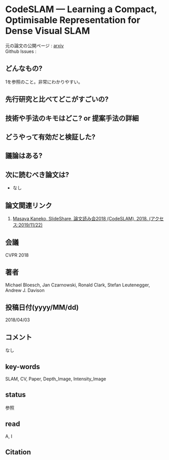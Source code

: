 # CodeSLAM — Learning a Compact, Optimisable Representation for Dense Visual SLAM

元の論文の公開ページ : [arxiv](https://arxiv.org/abs/1804.00874)  
Github Issues : 

## どんなもの?
1を参照のこと。非常にわかりやすい。

## 先行研究と比べてどこがすごいの?

## 技術や手法のキモはどこ? or 提案手法の詳細

## どうやって有効だと検証した?

## 議論はある?

## 次に読むべき論文は?
- なし

## 論文関連リンク
1. [Masaya Kaneko, SlideShare, 論文読み会2018 (CodeSLAM), 2018. (アクセス:2019/11/22)](https://www.slideshare.net/MasayaKaneko/codeslam)

## 会議
CVPR 2018

## 著者
Michael Bloesch, Jan Czarnowski, Ronald Clark, Stefan Leutenegger, Andrew J. Davison

## 投稿日付(yyyy/MM/dd)
2018/04/03

## コメント
なし

## key-words
SLAM, CV, Paper, Depth_Image, Intensity_Image

## status
参照

## read
A, I

## Citation
